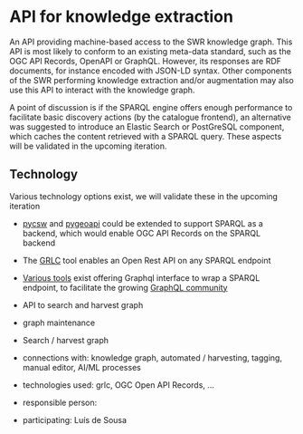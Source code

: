 # API for knowledge extraction

An API providing machine-based access to the SWR knowledge graph. This API is most likely to conform to an existing meta-data standard, such as the OGC API Records, OpenAPI or GraphQL. However, its responses are RDF documents, for instance encoded with JSON-LD syntax. Other components of the SWR performing knowledge extraction and/or augmentation may also use this API to interact with the knowledge graph.

A point of discussion is if the SPARQL engine offers enough performance to facilitate basic discovery actions (by the catalogue frontend), an alternative was suggested to introduce an Elastic Search or PostGreSQL component, which caches the content retrieved with a SPARQL query. These aspects will be validated in the upcoming iteration.

## Technology

Various technology options exist, we will validate these in the upcoming iteration

- [pycsw](https://pycsw.org) and [pygeoapi](https://pygeoapi.org) could be extended to support SPARQL as a backend, which would enable OGC API Records on the SPARQL backend
- The [GRLC](https://grlc.io/) tool enables an Open Rest API on any SPARQL endpoint
- [Various tools](https://github.com/dbcls/grasp) exist offering Graphql interface to wrap a SPARQL endpoint, to facilitate the growing [GraphQL community](https://graphql.com/)


- API to search and harvest graph
- graph maintenance
- Search / harvest graph

- connections with: knowledge graph, automated / harvesting, tagging, manual editor, AI/ML processes
- technologies used: grlc, OGC Open API Records, ...
- responsible person:
- participating: Luís de Sousa